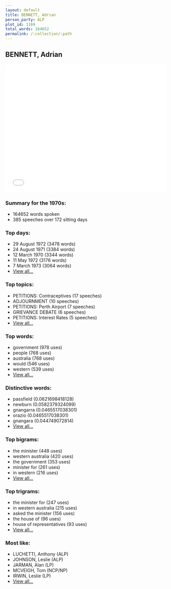 ```yaml
---
layout: default
title: BENNETT, Adrian
person_party: ALP
plot_id: 1169
total_words: 164652
permalink: /:collection/:path
---
```


## BENNETT, Adrian

<iframe width="100%" height="400" frameborder="0" scrolling="no" src="//plot.ly/~wragge/1169.embed"></iframe>


### Summary for the 1970s:

* 164652 words spoken
* 385 speeches over 172 sitting days


### Top days:

* 29 August 1972 (3478 words)
* 24 August 1971 (3384 words)
* 12 March 1970 (3344 words)
* 11 May 1972 (3176 words)
* 7 March 1973 (3064 words)
* [View all...](days/)


### Top topics:

* PETITIONS: Contraceptives (17 speeches)
* ADJOURNMENT (10 speeches)
* PETITIONS: Perth Airport (7 speeches)
* GRIEVANCE DEBATE (6 speeches)
* PETITIONS: Interest Rates (5 speeches)
* [View all...](topics/)


### Top words:

* government (978 uses)
* people (768 uses)
* australia (768 uses)
* would (546 uses)
* western (539 uses)
* [View all...](words/)


### Distinctive words:

* passfield (0.0621698418128)
* newburn (0.0582379324099)
* gnangarra (0.0465517038301)
* orazio (0.0465517038301)
* gnangara (0.044749072814)
* [View all...](sig_words/)


### Top bigrams:

* the minister (448 uses)
* western australia (420 uses)
* the government (353 uses)
* minister for (261 uses)
* in western (216 uses)
* [View all...](bigrams/)


### Top trigrams:

* the minister for (247 uses)
* in western australia (215 uses)
* asked the minister (156 uses)
* the house of (96 uses)
* house of representatives (93 uses)
* [View all...](trigrams/)


### Most like:

* LUCHETTI, Anthony (ALP)
* JOHNSON, Leslie (ALP)
* JARMAN, Alan (LP)
* MCVEIGH, Tom (NCP/NP)
* IRWIN, Leslie (LP)
* [View all...](similarities/)
